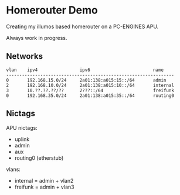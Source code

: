 # Homerouter Demo

Creating my illumos based homerouter on a PC-ENGINES APU.

Always work in progress.

## Networks

```
vlan	ipv4				ipv6						name
----------------------------------------------------------------
0		192.168.15.0/24		2a01:138:a015:15::/64		admin
2		192.168.10.0/24		2a01:138:a015:10::/64		internal
3		10.??.??.??/??		2???::/64					freifunk
0		192.168.35.0/24		2a01:138:a015:35::/64		routing0
```

## Nictags

APU nictags:

- uplink
- admin
- aux
- routing0 (etherstub)

vlans:

- internal = admin + vlan2
- freifunk = admin + vlan3
	
